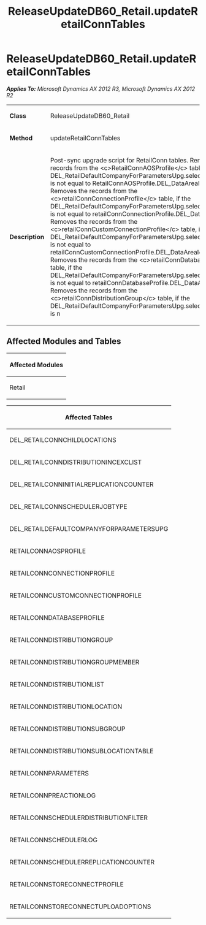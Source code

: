 ﻿---
title: ReleaseUpdateDB60_Retail.updateRetailConnTables
TOCTitle: ReleaseUpdateDB60_Retail.updateRetailConnTables
ms:assetid: 8f373e23-3654-dc5c-25f7-8655567302dc
ms:mtpsurl: https://msdn.microsoft.com/en-us/library/JJ736529(v=AX.60)
ms:contentKeyID: 49709719
ms.date: 05/18/2015
mtps_version: v=AX.60
---

# ReleaseUpdateDB60\_Retail.updateRetailConnTables 


_**Applies To:** Microsoft Dynamics AX 2012 R3, Microsoft Dynamics AX 2012 R2_

<table>
<colgroup>
<col style="width: 50%" />
<col style="width: 50%" />
</colgroup>
<tbody>
<tr class="odd">
<td><p><strong>Class</strong></p></td>
<td><p>ReleaseUpdateDB60_Retail</p></td>
</tr>
<tr class="even">
<td><p><strong>Method</strong></p></td>
<td><p>updateRetailConnTables</p></td>
</tr>
<tr class="odd">
<td><p><strong>Description</strong></p></td>
<td><p>Post-sync upgrade script for RetailConn tables. Removes the records from the &lt;c&gt;RetailConnAOSProfile&lt;/c&gt; table, if the DEL_RetailDefaultCompanyForParametersUpg.selectedDataAreaId is not equal to RetailConnAOSProfile.DEL_DataAreaId field. Removes the records from the &lt;c&gt;retailConnConnectionProfile&lt;/c&gt; table, if the DEL_RetailDefaultCompanyForParametersUpg.selectedDataAreaId is not equal to retailConnConnectionProfile.DEL_DataAreaId field. Removes the records from the &lt;c&gt;retailConnCustomConnectionProfile&lt;/c&gt; table, if the DEL_RetailDefaultCompanyForParametersUpg.selectedDataAreaId is not equal to retailConnCustomConnectionProfile.DEL_DataAreaId field. Removes the records from the &lt;c&gt;retailConnDatabaseProfile&lt;/c&gt; table, if the DEL_RetailDefaultCompanyForParametersUpg.selectedDataAreaId is not equal to retailConnDatabaseProfile.DEL_DataAreaId field. Removes the records from the &lt;c&gt;retailConnDistributionGroup&lt;/c&gt; table, if the DEL_RetailDefaultCompanyForParametersUpg.selectedDataAreaId is n</p></td>
</tr>
</tbody>
</table>


## Affected Modules and Tables

<table>
<colgroup>
<col style="width: 100%" />
</colgroup>
<thead>
<tr class="header">
<th><p>Affected Modules</p></th>
</tr>
</thead>
<tbody>
<tr class="odd">
<td><p>Retail</p></td>
</tr>
</tbody>
</table>


<table>
<colgroup>
<col style="width: 100%" />
</colgroup>
<thead>
<tr class="header">
<th><p>Affected Tables</p></th>
</tr>
</thead>
<tbody>
<tr class="odd">
<td><p>DEL_RETAILCONNCHILDLOCATIONS</p></td>
</tr>
<tr class="even">
<td><p>DEL_RETAILCONNDISTRIBUTIONINCEXCLIST</p></td>
</tr>
<tr class="odd">
<td><p>DEL_RETAILCONNINITIALREPLICATIONCOUNTER</p></td>
</tr>
<tr class="even">
<td><p>DEL_RETAILCONNSCHEDULERJOBTYPE</p></td>
</tr>
<tr class="odd">
<td><p>DEL_RETAILDEFAULTCOMPANYFORPARAMETERSUPG</p></td>
</tr>
<tr class="even">
<td><p>RETAILCONNAOSPROFILE</p></td>
</tr>
<tr class="odd">
<td><p>RETAILCONNCONNECTIONPROFILE</p></td>
</tr>
<tr class="even">
<td><p>RETAILCONNCUSTOMCONNECTIONPROFILE</p></td>
</tr>
<tr class="odd">
<td><p>RETAILCONNDATABASEPROFILE</p></td>
</tr>
<tr class="even">
<td><p>RETAILCONNDISTRIBUTIONGROUP</p></td>
</tr>
<tr class="odd">
<td><p>RETAILCONNDISTRIBUTIONGROUPMEMBER</p></td>
</tr>
<tr class="even">
<td><p>RETAILCONNDISTRIBUTIONLIST</p></td>
</tr>
<tr class="odd">
<td><p>RETAILCONNDISTRIBUTIONLOCATION</p></td>
</tr>
<tr class="even">
<td><p>RETAILCONNDISTRIBUTIONSUBGROUP</p></td>
</tr>
<tr class="odd">
<td><p>RETAILCONNDISTRIBUTIONSUBLOCATIONTABLE</p></td>
</tr>
<tr class="even">
<td><p>RETAILCONNPARAMETERS</p></td>
</tr>
<tr class="odd">
<td><p>RETAILCONNPREACTIONLOG</p></td>
</tr>
<tr class="even">
<td><p>RETAILCONNSCHEDULERDISTRIBUTIONFILTER</p></td>
</tr>
<tr class="odd">
<td><p>RETAILCONNSCHEDULERLOG</p></td>
</tr>
<tr class="even">
<td><p>RETAILCONNSCHEDULERREPLICATIONCOUNTER</p></td>
</tr>
<tr class="odd">
<td><p>RETAILCONNSTORECONNECTPROFILE</p></td>
</tr>
<tr class="even">
<td><p>RETAILCONNSTORECONNECTUPLOADOPTIONS</p></td>
</tr>
</tbody>
</table>

  


